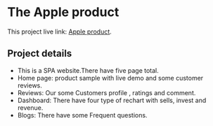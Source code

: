 # The Apple product

This project live link: [Apple product](https://apple-product0.netlify.app/).

## Project details

* This is a SPA website.There have five page total.
* Home page: product sample with live demo and some customer reviews.
* Reviews: Our some Customers profile , ratings and comment.
* Dashboard: There have four type of rechart with sells, invest and revenue.
* Blogs: There have some Frequent questions. 

